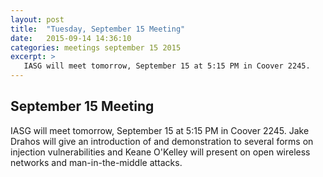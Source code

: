 ```yaml
---
layout: post
title:  "Tuesday, September 15 Meeting"
date:   2015-09-14 14:36:10
categories: meetings september 15 2015
excerpt: >
   IASG will meet tomorrow, September 15 at 5:15 PM in Coover 2245.
---
```

September 15 Meeting
-------------------------
IASG will meet tomorrow, September 15 at 5:15 PM in Coover 2245.  Jake Drahos will give an introduction of and demonstration to several forms on injection vulnerabilities and Keane O'Kelley will present on open wireless networks and man-in-the-middle attacks.
